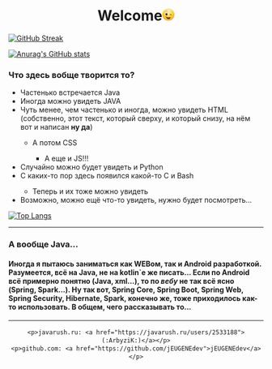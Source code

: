 <div align="center"><h1>Welcome<img src="i.webp" height="24" width="24" alt></h1></div>

[![GitHub Streak](http://github-readme-streak-stats.herokuapp.com?user=jEUGENEdev&theme=radical&hide_border=true&border_radius=15&locale=ru&date_format=j%20M%5B%20Y%5D)](https://git.io/streak-stats)

[![Anurag's GitHub stats](https://github-readme-stats.vercel.app/api?username=jeugenedev&theme=radical&border_radius=15)](https://github.com/anuraghazra/github-readme-stats)

<h3>Что здесь вобще творится то?</h3>
<ul>
    <li>Частенько встречается Java</li>
    <li>Иногда можно увидеть JAVA</li>
    <li>Чуть менее, чем частенько и иногда, можно увидеть HTML (собственно, этот текст, который сверху, и который снизу, на нём вот и написан <b>ну да</b>)</li>
    <ul>
        <li>А потом CSS</li>
        <ul>
            <li>А еще и JS!!!</li>
        </ul>
    </ul>
    <li>Случайно можно будет увидеть и Python</li>
    <li>С каких-то пор здесь появился какой-то C и Bash</li>
    <ul>
        <li>Теперь и их тоже можно увидеть</li>
    </ul>
    <li>Возможно, можно ещё что-то увидеть, нужно будет посмотреть...</li>
</ul>

[![Top Langs](https://github-readme-stats.vercel.app/api/top-langs/?username=jeugenedev&theme=radical&border_radius=15)](https://github.com/anuraghazra/github-readme-stats)

<hr>

<h3>А вообще Java...</h3>
<h4>Иногда я пытаюсь заниматься как WEBом, так и Android разработкой. Разумеется, всё на Java, не на kotlin`е же писать... Если по Android всё примерно понятно (Java, xml...), то по <i>вебу</i> не так всё ясно (Spring, Spark...). Ну так вот, Spring Core, Spring Boot, Spring Web, Spring Security, Hibernate, Spark, конечно же, тоже приходилось как-то использовать. В общем, чего рассказывать то...</h4>

<hr>

<div align="center">

    <p>javarush.ru: <a href="https://javarush.ru/users/2533188">(:ArbyziK:)</a></p>
    <p>github.com: <a href="https://github.com/jEUGENEdev">jEUGENEdev</a></p>
</div>
